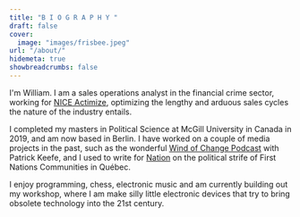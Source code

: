 ```yaml
---
title: "B I O G R A P H Y "
draft: false
cover:
  image: "images/frisbee.jpeg"
url: "/about/"
hidemeta: true
showbreadcrumbs: false
---
```


I'm William. I am a sales operations analyst in the financial crime sector,
working for
[NICE Actimize](https://niceactimize.com), optimizing the lengthy and arduous sales cycles the
nature of the industry entails.

I completed my masters in Political Science at McGill University in Canada in
2019, and am now based in Berlin. I have worked on a couple of media projects in the
past, such as the wonderful [Wind of Change
Podcast](https://crooked.com/podcast-series/wind-of-change/) with Patrick Keefe,
and I used to write for [Nation](http://nationnews.ca/) on the political strife
of First Nations Communities in Québec.

I enjoy programming, chess, electronic music and am currently building out my
workshop, where I am make silly little electronic devices that try to bring
obsolete technology into the 21st century.
